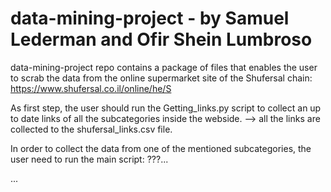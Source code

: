 # data-mining-project - by Samuel Lederman and Ofir Shein Lumbroso 

data-mining-project repo contains a package of files that enables the user to scrab the data 
from the online supermarket site of the Shufersal chain: https://www.shufersal.co.il/online/he/S 

As first step, the user should run the Getting_links.py script to collect an up to date links 
of all the subcategories inside the webside. --> all the links are collected to the shufersal_links.csv file.

In order to collect the data from one of the mentioned subcategories, the user need to run the main script: ???...

...
